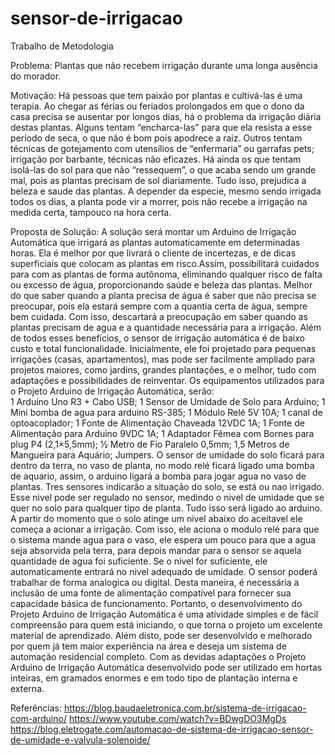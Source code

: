 # sensor-de-irrigacao
Trabalho de  Metodologia

Problema: Plantas que não recebem irrigação durante uma longa ausência do morador.

Motivação: Há pessoas que tem paixão por plantas e cultivá-las é uma terapia. Ao chegar as férias ou feriados prolongados em que o dono da casa precisa se ausentar por longos dias, há o problema da irrigação diária destas plantas. Alguns tentam “encharca-las” para que ela resista a esse período de seca, o que não é bom pois apodrece a raiz. Outros tentam técnicas de gotejamento com utensílios de “enfermaria” ou garrafas pets; irrigação por barbante, técnicas não eficazes. Há ainda os que tentam isolá-las do sol para que não “ressequem”, o que acaba sendo um grande mal, pois as plantas precisam de sol diariamente. Tudo isso, prejudica a beleza e saude das plantas. A depender da especie, mesmo sendo irrigada todos os dias, a planta pode vir a morrer, pois não recebe a irrigação na medida certa, tampouco na hora certa.

Proposta de Solução: A solução será montar um Arduino de Irrigação Automática que irrigará  as plantas automaticamente em determinadas horas. Ela é melhor por que livrará o cliente de incertezas, e de dicas superficiais que colocam as plantas em risco.Assim, possibilitará cuidados para com as plantas de forma autônoma, eliminando qualquer risco de falta ou excesso de água, proporcionando saúde e beleza das plantas. Melhor do que saber quando a planta precisa de água é saber que não precisa se preocupar, pois ela estará sempre com a quantia certa de água, sempre bem cuidada. Com isso, descartará a preocupação em saber quando as plantas precisam de agua e a quantidade necessária para a irrigação. Além de todos esses benefícios, o sensor de irrigação automática é de baixo custo e total funcionalidade. Inicialmente, ele foi projetado para pequenas irrigações (casas, apartamentos), mas pode ser facilmente ampliado para projetos maiores, como jardins, grandes plantações, e o melhor, tudo com adaptações e possibilidades de reinventar.
 Os equipamentos utilizados para o Projeto Arduino de Irrigação Automática, serão:  
1 Arduíno Uno R3 + Cabo USB; 1 Sensor de Umidade de Solo para Arduino; 1 Mini bomba de  agua para arduino RS-385; 1 Módulo Relé 5V 10A; 1 canal de optoacoplador; 1 Fonte de Alimentação Chaveada 12VDC 1A; 1 Fonte de Alimentação para Arduino 9VDC 1A; 1 Adaptador Fêmea com Bornes para plug P4 (2,1×5,5mm); ½ Metro de Fio Paralelo 0,5mm; 1,5 Metros de Mangueira para Aquário; Jumpers.
     O sensor de umidade do solo ficará para dentro da terra, no vaso de planta, no modo relé ficará ligado uma bomba de aquario, assim, o arduino ligará a bomba para jogar agua no vaso de plantas. Tres sensores indicarão a situação do solo, se está ou nao irrigado. Esse nivel pode ser regulado no sensor, medindo o nivel de umidade que se quer no solo para qualquer tipo de planta. Tudo isso será ligado ao arduino. A partir do momento que o solo atinge um nivel abaixo do aceitavel ele começa a acionar a irrigação. Com isso, ele aciona o modulo relé para que o sistema mande agua para o vaso, ele espera um pouco para que a agua seja absorvida pela terra, para depois mandar para o sensor se aquela quantidade de agua foi suficiente. Se o nivel for suficiente, ele automaticamente entrará no nivel adequado de umidade. O sensor poderá trabalhar de forma analogica ou digital. Desta maneira, é necessária a inclusão de uma fonte de alimentação compatível para fornecer sua capacidade básica de funcionamento.
     Portanto, o desenvolvimento do Projeto Arduino de Irrigação Automática é uma atividade simples e de fácil compreensão para quem está iniciando, o que torna o projeto um excelente material de aprendizado. Além disto, pode ser desenvolvido e melhorado por quem já tem maior experiência na área e deseja um sistema de automação residencial completo. Com as devidas adaptações o Projeto Arduino de Irrigação Automática desenvolvido pode ser utilizado em hortas inteiras, em gramados enormes e em todo tipo de plantação interna e externa.





















Referências: https://blog.baudaeletronica.com.br/sistema-de-irrigacao-com-arduino/
             https://www.youtube.com/watch?v=BDwgDO3MgDs
             https://blog.eletrogate.com/automacao-de-sistema-de-irrigacao-sensor-de-umidade-e-valvula-solenoide/
